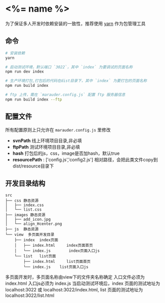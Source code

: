 # <%= name %>

为了保证多人开发时依赖安装的一致性，推荐使用 [yarn](https://yarnpkg.com/zh-Hans/) 作为包管理工具

## 命令

``` bash
# 安装依赖
yarn

# 启动测试环境，默认端口 `3022`，其中 `index` 为要调试的页面名称
npm run dev index

# 生产环境打包,打包后的代码在dist目录下，其中 `index` 为要打包的页面名称
npm run build index

# ftp 上传，需在 `marauder.config.js` 配置 ftp 服务器信息
npm run build index --ftp
```

## 配置文件
所有配置原则上只允许在 `marauder.config.js` 里修改

- **svnPath**       线上环境项目目录,非必填
- **ftpPath**   测试环境项目目录,非必填
- **hash**          打包后的js，css，image是否加hash，默认true
- **resourcePath** : ['config.js','config2.js'] 相对路径，会把此类文件copy到dist/resource目录下


## 开发目录结构

```
src
├── css 静态资源
│   ├── index.css
│   └── list.css
├── images 静态资源
│   ├── add_icon.jpg
│   └── align_Hcenter.png
├── js  静态资源
└── view  多页面开发目录
    ├── index  index页面
    │   ├── index.html     index页面首页
    │   └── index.js        index页面入口js
    └── list   list页面
        ├── index.html     list页面首页
        └── index.js    list页面入口js
```


多页面开发时，多页面名称由view下的文件夹名称确定
入口文件必须为 index.html
入口js必须为 index.js
当启动测试环境后，index 页面的测试地址为 localhost:3022 或 localhost:3022/index.html,
list 页面的测试地址为 localhost:3022/list.html

